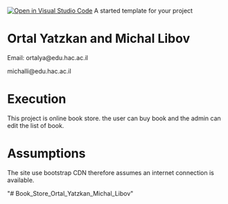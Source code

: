 [![Open in Visual Studio Code](https://classroom.github.com/assets/open-in-vscode-c66648af7eb3fe8bc4f294546bfd86ef473780cde1dea487d3c4ff354943c9ae.svg)](https://classroom.github.com/online_ide?assignment_repo_id=7982574&assignment_repo_type=AssignmentRepo)
A started template for your project

<h1>Ortal Yatzkan and Michal Libov</h1>
<p>Email: ortalya@edu.hac.ac.il</p>
        <p>michalli@edu.hac.ac.il</p>

<h1>Execution</h1>
<p>
This project is online book store.
the user can buy book and the admin can edit the list of book.
</p>
<h1>Assumptions</h1>
<p>
  The site use bootstrap CDN therefore assumes an internet connection is available.
</p>
"# Book_Store_Ortal_Yatzkan_Michal_Libov" 
